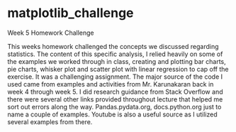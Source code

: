 # matplotlib_challenge
Week 5 Homework Challenge

This weeks homework challenged the concepts we discussed regarding statistics. The content of this specific analysis, I relied heavily on some of the examples we worked through in class, creating and plotting bar charts, pie charts, whisker plot and scatter plot with linear regression to cap off the exercise. It was a challenging assignment. The major source of the code I used came from examples and activities from Mr. Karunakaran back in week 4 through week 5. I did research guidance from Stack Overflow and there were several other links provided throughout lecture that helped me sort out errors along the way. Pandas.pydata.org, docs.python.org just to name a couple of examples. Youtube is also a useful source as I utilized several examples from there. 
